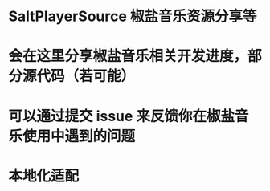 # SaltPlayerSource 椒盐音乐资源分享等

# 会在这里分享椒盐音乐相关开发进度，部分源代码（若可能）

# 可以通过提交 issue 来反馈你在椒盐音乐使用中遇到的问题

# 本地化适配